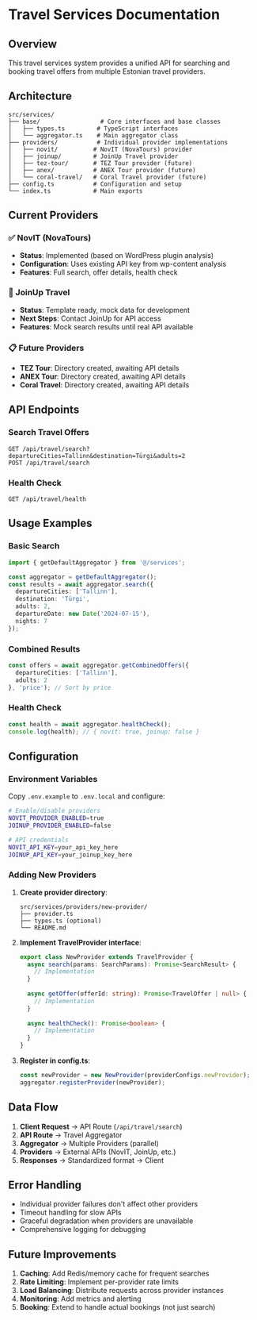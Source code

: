 # Travel Services Documentation

## Overview

This travel services system provides a unified API for searching and booking travel offers from multiple Estonian travel providers.

## Architecture

```
src/services/
├── base/                 # Core interfaces and base classes
│   ├── types.ts         # TypeScript interfaces
│   └── aggregator.ts    # Main aggregator class
├── providers/           # Individual provider implementations
│   ├── novit/          # NovIT (NovaTours) provider
│   ├── joinup/         # JoinUp Travel provider
│   ├── tez-tour/       # TEZ Tour provider (future)
│   ├── anex/           # ANEX Tour provider (future)
│   └── coral-travel/   # Coral Travel provider (future)
├── config.ts           # Configuration and setup
└── index.ts            # Main exports
```

## Current Providers

### ✅ NovIT (NovaTours)
- **Status**: Implemented (based on WordPress plugin analysis)
- **Configuration**: Uses existing API key from wp-content analysis
- **Features**: Full search, offer details, health check

### 🚧 JoinUp Travel
- **Status**: Template ready, mock data for development
- **Next Steps**: Contact JoinUp for API access
- **Features**: Mock search results until real API available

### 📋 Future Providers
- **TEZ Tour**: Directory created, awaiting API details
- **ANEX Tour**: Directory created, awaiting API details  
- **Coral Travel**: Directory created, awaiting API details

## API Endpoints

### Search Travel Offers
```
GET /api/travel/search?departureCities=Tallinn&destination=Türgi&adults=2
POST /api/travel/search
```

### Health Check
```
GET /api/travel/health
```

## Usage Examples

### Basic Search
```typescript
import { getDefaultAggregator } from '@/services';

const aggregator = getDefaultAggregator();
const results = await aggregator.search({
  departureCities: ['Tallinn'],
  destination: 'Türgi',
  adults: 2,
  departureDate: new Date('2024-07-15'),
  nights: 7
});
```

### Combined Results
```typescript
const offers = await aggregator.getCombinedOffers({
  departureCities: ['Tallinn'],
  adults: 2
}, 'price'); // Sort by price
```

### Health Check
```typescript
const health = await aggregator.healthCheck();
console.log(health); // { novit: true, joinup: false }
```

## Configuration

### Environment Variables
Copy `.env.example` to `.env.local` and configure:

```bash
# Enable/disable providers
NOVIT_PROVIDER_ENABLED=true
JOINUP_PROVIDER_ENABLED=false

# API credentials
NOVIT_API_KEY=your_api_key_here
JOINUP_API_KEY=your_joinup_key_here
```

### Adding New Providers

1. **Create provider directory**:
   ```
   src/services/providers/new-provider/
   ├── provider.ts
   ├── types.ts (optional)
   └── README.md
   ```

2. **Implement TravelProvider interface**:
   ```typescript
   export class NewProvider extends TravelProvider {
     async search(params: SearchParams): Promise<SearchResult> {
       // Implementation
     }
     
     async getOffer(offerId: string): Promise<TravelOffer | null> {
       // Implementation
     }
     
     async healthCheck(): Promise<boolean> {
       // Implementation
     }
   }
   ```

3. **Register in config.ts**:
   ```typescript
   const newProvider = new NewProvider(providerConfigs.newProvider);
   aggregator.registerProvider(newProvider);
   ```

## Data Flow

1. **Client Request** → API Route (`/api/travel/search`)
2. **API Route** → Travel Aggregator
3. **Aggregator** → Multiple Providers (parallel)
4. **Providers** → External APIs (NovIT, JoinUp, etc.)
5. **Responses** → Standardized format → Client

## Error Handling

- Individual provider failures don't affect other providers
- Timeout handling for slow APIs
- Graceful degradation when providers are unavailable
- Comprehensive logging for debugging

## Future Improvements

1. **Caching**: Add Redis/memory cache for frequent searches
2. **Rate Limiting**: Implement per-provider rate limits
3. **Load Balancing**: Distribute requests across provider instances
4. **Monitoring**: Add metrics and alerting
5. **Booking**: Extend to handle actual bookings (not just search)
